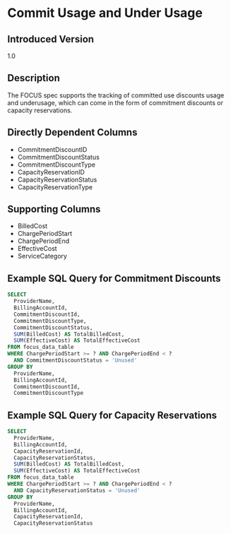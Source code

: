 # Commit Usage and Under Usage

## Introduced Version

1.0

## Description

The FOCUS spec supports the tracking of committed use discounts usage and underusage, which can come in the form of commitment discounts or capacity reservations.

## Directly Dependent Columns

* CommitmentDiscountID
* CommitmentDiscountStatus
* CommitmentDiscountType
* CapacityReservationID
* CapacityReservationStatus
* CapacityReservationType

## Supporting Columns

* BilledCost
* ChargePeriodStart
* ChargePeriodEnd
* EffectiveCost
* ServiceCategory

## Example SQL Query for Commitment Discounts

```sql
SELECT
  ProviderName,
  BillingAccountId,
  CommitmentDiscountId,
  CommitmentDiscountType,
  CommitmentDiscountStatus,
  SUM(BilledCost) AS TotalBilledCost,
  SUM(EffectiveCost) AS TotalEffectiveCost
FROM focus_data_table
WHERE ChargePeriodStart >= ? AND ChargePeriodEnd < ?
  AND CommitmentDiscountStatus = 'Unused'
GROUP BY
  ProviderName,
  BillingAccountId,
  CommitmentDiscountId,
  CommitmentDiscountType
```

## Example SQL Query for Capacity Reservations

```sql
SELECT
  ProviderName,
  BillingAccountId,
  CapacityReservationId,
  CapacityReservationStatus,
  SUM(BilledCost) AS TotalBilledCost,
  SUM(EffectiveCost) AS TotalEffectiveCost
FROM focus_data_table
WHERE ChargePeriodStart >= ? AND ChargePeriodEnd < ?
  AND CapacityReservationStatus = 'Unused'
GROUP BY
  ProviderName,
  BillingAccountId,
  CapacityReservationId,
  CapacityReservationStatus
```
